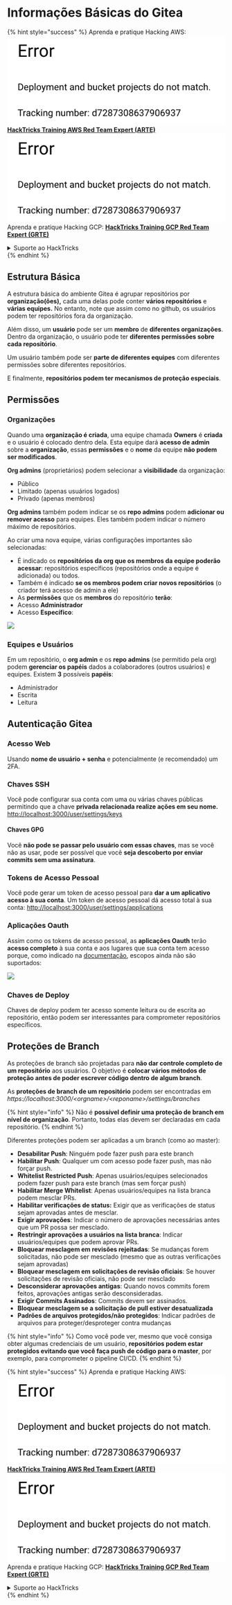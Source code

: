 # Informações Básicas do Gitea

{% hint style="success" %}
Aprenda e pratique Hacking AWS:<img src="../../.gitbook/assets/image (1) (1).png" alt="" data-size="line">[**HackTricks Training AWS Red Team Expert (ARTE)**](https://training.hacktricks.xyz/courses/arte)<img src="../../.gitbook/assets/image (1) (1).png" alt="" data-size="line">\
Aprenda e pratique Hacking GCP: <img src="../../.gitbook/assets/image (2).png" alt="" data-size="line">[**HackTricks Training GCP Red Team Expert (GRTE)**<img src="../../.gitbook/assets/image (2).png" alt="" data-size="line">](https://training.hacktricks.xyz/courses/grte)

<details>

<summary>Suporte ao HackTricks</summary>

* Confira os [**planos de assinatura**](https://github.com/sponsors/carlospolop)!
* **Junte-se ao** 💬 [**grupo do Discord**](https://discord.gg/hRep4RUj7f) ou ao [**grupo do telegram**](https://t.me/peass) ou **siga**-nos no **Twitter** 🐦 [**@hacktricks\_live**](https://twitter.com/hacktricks\_live)**.**
* **Compartilhe truques de hacking enviando PRs para os repositórios do** [**HackTricks**](https://github.com/carlospolop/hacktricks) e [**HackTricks Cloud**](https://github.com/carlospolop/hacktricks-cloud).

</details>
{% endhint %}

## Estrutura Básica

A estrutura básica do ambiente Gitea é agrupar repositórios por **organização(ões),** cada uma delas pode conter **vários repositórios** e **várias equipes.** No entanto, note que assim como no github, os usuários podem ter repositórios fora da organização.

Além disso, um **usuário** pode ser um **membro** de **diferentes organizações**. Dentro da organização, o usuário pode ter **diferentes permissões sobre cada repositório**.

Um usuário também pode ser **parte de diferentes equipes** com diferentes permissões sobre diferentes repositórios.

E finalmente, **repositórios podem ter mecanismos de proteção especiais**.

## Permissões

### Organizações

Quando uma **organização é criada**, uma equipe chamada **Owners** é **criada** e o usuário é colocado dentro dela. Esta equipe dará **acesso de admin** sobre a **organização**, essas **permissões** e o **nome** da equipe **não podem ser modificados**.

**Org admins** (proprietários) podem selecionar a **visibilidade** da organização:

* Público
* Limitado (apenas usuários logados)
* Privado (apenas membros)

**Org admins** também podem indicar se os **repo admins** podem **adicionar ou remover acesso** para equipes. Eles também podem indicar o número máximo de repositórios.

Ao criar uma nova equipe, várias configurações importantes são selecionadas:

* É indicado os **repositórios da org que os membros da equipe poderão acessar**: repositórios específicos (repositórios onde a equipe é adicionada) ou todos.
* Também é indicado **se os membros podem criar novos repositórios** (o criador terá acesso de admin a ele)
* As **permissões** que os **membros** do repositório **terão**:
* Acesso **Administrador**
* Acesso **Específico**:

![](<../../.gitbook/assets/image (118).png>)

### Equipes e Usuários

Em um repositório, o **org admin** e os **repo admins** (se permitido pela org) podem **gerenciar os papéis** dados a colaboradores (outros usuários) e equipes. Existem **3** possíveis **papéis**:

* Administrador
* Escrita
* Leitura

## Autenticação Gitea

### Acesso Web

Usando **nome de usuário + senha** e potencialmente (e recomendado) um 2FA.

### **Chaves SSH**

Você pode configurar sua conta com uma ou várias chaves públicas permitindo que a chave **privada relacionada realize ações em seu nome.** [http://localhost:3000/user/settings/keys](http://localhost:3000/user/settings/keys)

#### **Chaves GPG**

Você **não pode se passar pelo usuário com essas chaves**, mas se você não as usar, pode ser possível que você **seja descoberto por enviar commits sem uma assinatura**.

### **Tokens de Acesso Pessoal**

Você pode gerar um token de acesso pessoal para **dar a um aplicativo acesso à sua conta**. Um token de acesso pessoal dá acesso total à sua conta: [http://localhost:3000/user/settings/applications](http://localhost:3000/user/settings/applications)

### Aplicações Oauth

Assim como os tokens de acesso pessoal, as **aplicações Oauth** terão **acesso completo** à sua conta e aos lugares que sua conta tem acesso porque, como indicado na [documentação](https://docs.gitea.io/en-us/oauth2-provider/#scopes), escopos ainda não são suportados:

![](<../../.gitbook/assets/image (194).png>)

### Chaves de Deploy

Chaves de deploy podem ter acesso somente leitura ou de escrita ao repositório, então podem ser interessantes para comprometer repositórios específicos.

## Proteções de Branch

As proteções de branch são projetadas para **não dar controle completo de um repositório** aos usuários. O objetivo é **colocar vários métodos de proteção antes de poder escrever código dentro de algum branch**.

As **proteções de branch de um repositório** podem ser encontradas em _https://localhost:3000/\<orgname>/\<reponame>/settings/branches_

{% hint style="info" %}
Não é **possível definir uma proteção de branch em nível de organização**. Portanto, todas elas devem ser declaradas em cada repositório.
{% endhint %}

Diferentes proteções podem ser aplicadas a um branch (como ao master):

* **Desabilitar Push**: Ninguém pode fazer push para este branch
* **Habilitar Push**: Qualquer um com acesso pode fazer push, mas não forçar push.
* **Whitelist Restricted Push**: Apenas usuários/equipes selecionados podem fazer push para este branch (mas sem forçar push)
* **Habilitar Merge Whitelist**: Apenas usuários/equipes na lista branca podem mesclar PRs.
* **Habilitar verificações de status:** Exigir que as verificações de status sejam aprovadas antes de mesclar.
* **Exigir aprovações**: Indicar o número de aprovações necessárias antes que um PR possa ser mesclado.
* **Restringir aprovações a usuários na lista branca**: Indicar usuários/equipes que podem aprovar PRs.
* **Bloquear mesclagem em revisões rejeitadas**: Se mudanças forem solicitadas, não pode ser mesclado (mesmo que as outras verificações sejam aprovadas)
* **Bloquear mesclagem em solicitações de revisão oficiais**: Se houver solicitações de revisão oficiais, não pode ser mesclado
* **Desconsiderar aprovações antigas**: Quando novos commits forem feitos, aprovações antigas serão desconsideradas.
* **Exigir Commits Assinados**: Commits devem ser assinados.
* **Bloquear mesclagem se a solicitação de pull estiver desatualizada**
* **Padrões de arquivos protegidos/não protegidos**: Indicar padrões de arquivos para proteger/desproteger contra mudanças

{% hint style="info" %}
Como você pode ver, mesmo que você consiga obter algumas credenciais de um usuário, **repositórios podem estar protegidos evitando que você faça push de código para o master**, por exemplo, para comprometer o pipeline CI/CD.
{% endhint %}

{% hint style="success" %}
Aprenda e pratique Hacking AWS:<img src="../../.gitbook/assets/image (1) (1).png" alt="" data-size="line">[**HackTricks Training AWS Red Team Expert (ARTE)**](https://training.hacktricks.xyz/courses/arte)<img src="../../.gitbook/assets/image (1) (1).png" alt="" data-size="line">\
Aprenda e pratique Hacking GCP: <img src="../../.gitbook/assets/image (2).png" alt="" data-size="line">[**HackTricks Training GCP Red Team Expert (GRTE)**<img src="../../.gitbook/assets/image (2).png" alt="" data-size="line">](https://training.hacktricks.xyz/courses/grte)

<details>

<summary>Suporte ao HackTricks</summary>

* Confira os [**planos de assinatura**](https://github.com/sponsors/carlospolop)!
* **Junte-se ao** 💬 [**grupo do Discord**](https://discord.gg/hRep4RUj7f) ou ao [**grupo do telegram**](https://t.me/peass) ou **siga**-nos no **Twitter** 🐦 [**@hacktricks\_live**](https://twitter.com/hacktricks\_live)**.**
* **Compartilhe truques de hacking enviando PRs para os repositórios do** [**HackTricks**](https://github.com/carlospolop/hacktricks) e [**HackTricks Cloud**](https://github.com/carlospolop/hacktricks-cloud).

</details>
{% endhint %}

